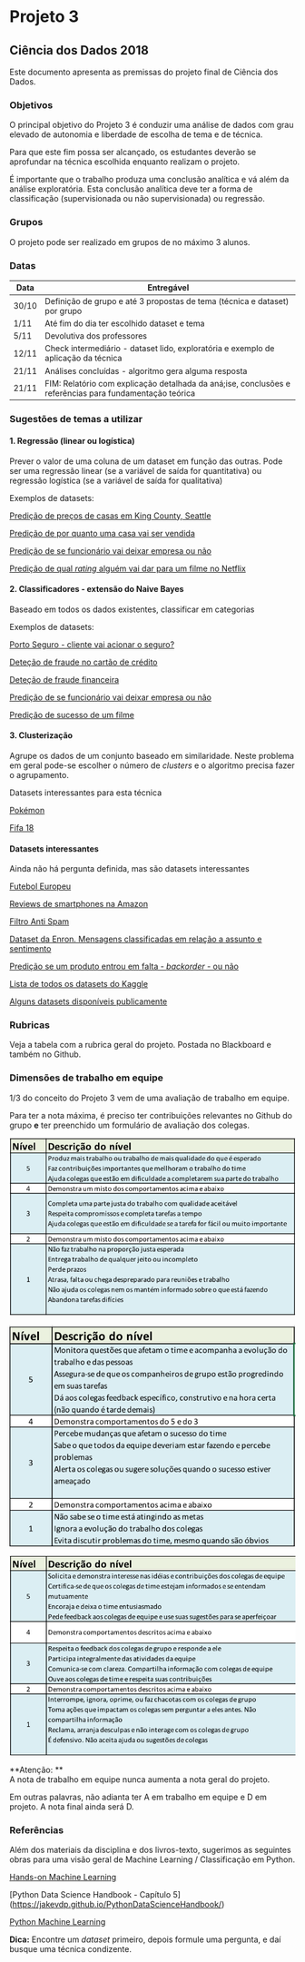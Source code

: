# Projeto 3

## Ciência dos Dados 2018

Este documento apresenta as premissas do projeto final de Ciência dos Dados.

### Objetivos

O principal objetivo do Projeto 3 é conduzir uma análise de dados com grau elevado de autonomia e liberdade de escolha de tema e de técnica.

Para que este fim possa ser alcançado, os estudantes deverão se aprofundar na técnica escolhida enquanto realizam o projeto.

É importante que o trabalho produza uma conclusão analítica e vá além da análise exploratória. Esta conclusão analítica deve ter a forma de classificação (supervisionada ou não supervisionada) ou regressão.

### Grupos

O projeto pode ser realizado em grupos de no máximo 3 alunos.

### Datas

Data | Entregável 
---|------------------------------------------------|
30/10 | Definição de grupo e até 3 propostas de tema (técnica e dataset)  por grupo 
1/11 | Até fim do dia ter escolhido dataset e tema
5/11 | Devolutiva dos professores
12/11 | Check intermediário - dataset lido, exploratória e exemplo de aplicação da técnica
21/11 | Análises concluídas - algoritmo gera alguma resposta
21/11 | FIM: Relatório com  explicação detalhada da aná;ise, conclusões e referências para fundamentação teórica

### Sugestões de temas a utilizar

#### 1. Regressão (linear ou logística)

Prever o valor de uma coluna de um dataset em função das outras. Pode ser uma regressão linear (se  a variável de saída for quantitativa) ou regressão logística (se a variável de saída for qualitativa)

Exemplos de datasets:

[Predição de preços de casas em King County, Seattle](https://www.kaggle.com/harlfoxem/housesalesprediction)

[Predição de por quanto uma casa vai ser vendida](https://www.kaggle.com/c/house-prices-advanced-regression-techniques)

[Predição de se funcionário vai deixar empresa ou não](https://www.kaggle.com/ludobenistant/hr-analytics/data)

[Predição de qual *rating* alguém vai dar para um filme no Netflix](https://www.kaggle.com/netflix-inc/netflix-prize-data/data)

#### 2. Classificadores - extensão do Naive Bayes

Baseado em todos os dados existentes, classificar em categorias

Exemplos de datasets:

[Porto Seguro - cliente vai acionar o seguro?](https://www.kaggle.com/c/porto-seguro-safe-driver-prediction/data)

[Deteção de fraude no cartão de crédito](https://www.kaggle.com/dalpozz/creditcardfraud)

[Deteção de fraude financeira](https://www.kaggle.com/ntnu-testimon/paysim1)

[Predição de se funcionário vai deixar empresa ou não](https://www.kaggle.com/ludobenistant/hr-analytics/data)

[Predição de sucesso de um filme](https://www.kaggle.com/tmdb/tmdb-movie-metadata)



#### 3. Clusterização

Agrupe os dados de um conjunto baseado em similaridade. Neste problema em geral pode-se escolher o número de *clusters* e o algoritmo precisa fazer o agrupamento.

Datasets interessantes para esta técnica

[Pokémon](https://www.kaggle.com/abcsds/pokemon)

[Fifa 18](https://www.kaggle.com/thec03u5/fifa-18-demo-player-dataset)

#### Datasets interessantes

Ainda não há pergunta definida, mas são datasets interessantes

[Futebol Europeu](https://www.kaggle.com/hugomathien/soccer/data)

[Reviews de smartphones na Amazon](https://www.kaggle.com/PromptCloudHQ/amazon-reviews-unlocked-mobile-phones)

[Filtro Anti Spam](https://www.kaggle.com/c/naive-bayes-spam-filter/data)

[Dataset da Enron. Mensagens classificadas em relação a assunto e sentimento](http://bailando.sims.berkeley.edu/enron_email.html)

[Predição se um produto entrou em falta - *backorder* - ou não](https://www.kaggle.com/tiredgeek/predict-bo-trial)

[Lista de todos os datasets do Kaggle](https://www.kaggle.com/datasets)

[Alguns datasets disponíveis publicamente](http://goo.gl/Wva3vA)


### Rubricas

Veja a tabela com a rubrica geral do projeto. Postada no Blackboard e também no Github.


### Dimensões de trabalho em equipe

$1/3$ do conceito do Projeto 3 vem de uma avaliação de trabalho em equipe.

Para ter a nota máxima, é preciso ter contribuições relevantes no Github do grupo **e** ter preenchido um formulário de avaliação dos colegas.



![Contribuir com o trabalho do time](contribuir_com_trabalho_do_time.png)

![Manter o time no rumo certo](manter_time_rumo_certo.png)

![Interação com os colegas de time](interacao_com_colegas_de_time.png)

**Atenção: **  
A nota de trabalho em equipe nunca aumenta a nota geral do projeto. 

Em outras palavras, não adianta ter A em trabalho em equipe e D em projeto. A nota final ainda será D.





### Referências

Além dos materiais da disciplina e dos livros-texto, sugerimos as seguintes obras para uma visão geral de Machine Learning / Classificação em Python.

[Hands-on Machine Learning](
https://github.com/ageron/handson-ml)


[Python Data Science Handbook - Capítulo 5]
(https://jakevdp.github.io/PythonDataScienceHandbook/)

[Python Machine Learning](https://github.com/rasbt/python-machine-learning-book)

**Dica:** Encontre um *dataset* primeiro, depois formule uma pergunta, e daí busque uma técnica condizente.







